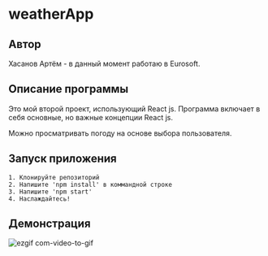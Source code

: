 # weatherApp

## Автор
Хасанов Артём - в данный момент работаю в Eurosoft.

## Описание программы
Это мой второй проект, использующий React js. Программа включает в себя основные, но важные концепции React js.

Можно просматривать погоду на основе выбора пользователя.

## Запуск приложения
```
1. Клонируйте репозиторий
2. Напишите 'npm install' в коммандной строке
3. Напишите 'npm start'
4. Наслаждайтесь!
```

## Демонстрация
![ezgif com-video-to-gif](https://user-images.githubusercontent.com/107325509/227798368-5a6e272a-bf1f-44e4-bb80-cf993d7e244b.gif)
